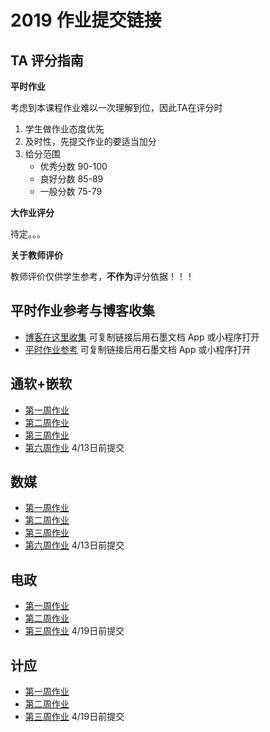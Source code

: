 # 2019 作业提交链接

## TA 评分指南

**平时作业**

考虑到本课程作业难以一次理解到位，因此TA在评分时

1. 学生做作业态度优先
2. 及时性，先提交作业的要适当加分
3. 给分范围
    - 优秀分数 90-100
    - 良好分数 85-89
    - 一般分数 75-79

**大作业评分**

待定。。。

**关于教师评价**

教师评价仅供学生参考，**不作为**评分依据！！！

## 平时作业参考与博客收集

* [博客在这里收集](https://shimo.im/sheets/L9YT0Vg0qJQXcVBH/)  可复制链接后用石墨文档 App 或小程序打开
* [平时作业参考](https://shimo.im/sheets/MmxbgMfYzNAeZo37/)   可复制链接后用石墨文档 App 或小程序打开

## 通软+嵌软

* [第一周作业](https://shimo.im/sheets/c965qIVRJt00gRud/)
* [第二周作业](https://shimo.im/sheets/M0LHRZNZGXkotEIT/)
* [第三周作业](https://shimo.im/sheets/JxceGirRpvwePB53/)
* [第六周作业](https://shimo.im/sheets/TOuI5Kd3q84Jw9xk/) 4/13日前提交

## 数媒

* [第一周作业](https://shimo.im/sheets/P1fmd8ei1YwU7ygw/)
* [第二周作业](https://shimo.im/sheets/uCoHiTWnEQwWJQ2O/)
* [第三周作业](https://shimo.im/sheets/Hj0RZtmbt3k7RcVW/)
* [第六周作业](https://shimo.im/sheets/J1LQJtKc8ucfk96V/) 4/13日前提交

## 电政

* [第一周作业](https://shimo.im/sheets/uBJjssYsbnAbcYaB/)
* [第二周作业](https://shimo.im/sheets/oZw5sMbTAhU06mmO/)
* [第三周作业](https://shimo.im/sheets/xEDYjza40VAeuGsI/) 4/19日前提交

## 计应

* [第一周作业](https://shimo.im/sheets/AWYflDcbmJoolCzU/)
* [第二周作业](https://shimo.im/sheets/Fd1h1RwsS30LKJCc/)
* [第三周作业](https://shimo.im/sheets/b0bx1fX9eOYLDDSt/) 4/19日前提交